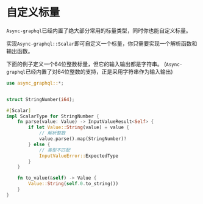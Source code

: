 # 自定义标量

`Async-graphql`已经内置了绝大部分常用的标量类型，同时你也能自定义标量。

实现`Async-graphql::Scalar`即可自定义一个标量，你只需要实现一个解析函数和输出函数。

下面的例子定义一个64位整数标量，但它的输入输出都是字符串。 (`Async-graphql`已经内置了对64位整数的支持，正是采用字符串作为输入输出)

```rust
use async_graphql::*;


struct StringNumber(i64);

#[Scalar]
impl ScalarType for StringNumber {
    fn parse(value: Value) -> InputValueResult<Self> {
        if let Value::String(value) = value {
            // 解析整数
            value.parse().map(StringNumber)?
        } else {
            // 类型不匹配
            InputValueError::ExpectedType
        }
    }

    fn to_value(&self) -> Value {
        Value::String(self.0.to_string())
    }
}

```
